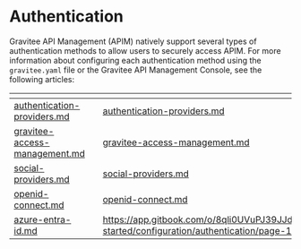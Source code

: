# Authentication

Gravitee API Management (APIM) natively support several types of authentication methods to allow users to securely access APIM. For more information about configuring each authentication method  using the `gravitee.yaml` file or the Gravitee API Management Console, see the following articles:

<table data-view="cards"><thead><tr><th data-type="content-ref"></th><th></th><th data-hidden data-card-target data-type="content-ref"></th></tr></thead><tbody><tr><td><a href="authentication-providers.md">authentication-providers.md</a></td><td></td><td><a href="authentication-providers.md">authentication-providers.md</a></td></tr><tr><td><a href="gravitee-access-management.md">gravitee-access-management.md</a></td><td></td><td><a href="gravitee-access-management.md">gravitee-access-management.md</a></td></tr><tr><td><a href="social-providers.md">social-providers.md</a></td><td></td><td><a href="social-providers.md">social-providers.md</a></td></tr><tr><td><a href="openid-connect.md">openid-connect.md</a></td><td></td><td><a href="openid-connect.md">openid-connect.md</a></td></tr><tr><td><a href="azure-entra-id.md">azure-entra-id.md</a></td><td></td><td><a href="https://app.gitbook.com/o/8qli0UVuPJ39JJdq9ebZ/s/Fc1ETPs5seXizrv8ozOs/~/changes/74/getting-started/configuration/authentication/page-1">https://app.gitbook.com/o/8qli0UVuPJ39JJdq9ebZ/s/Fc1ETPs5seXizrv8ozOs/~/changes/74/getting-started/configuration/authentication/page-1</a></td></tr></tbody></table>

